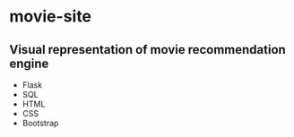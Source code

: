 # movie-site
## Visual representation of movie recommendation engine

- Flask
- SQL
- HTML
- CSS
- Bootstrap

